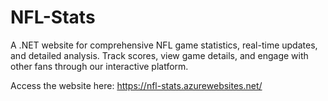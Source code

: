 # NFL-Stats
A .NET website for comprehensive NFL game statistics, real-time updates, and detailed analysis. Track scores, view game details, and engage with other fans through our interactive platform.

Access the website here: https://nfl-stats.azurewebsites.net/
